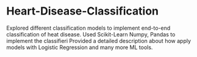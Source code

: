# Heart-Disease-Classification
Explored different classification models to implement end-to-end classification of heat disease.
Used Scikit-Learn Numpy, Pandas to implement the classifieri
Provided a detailed description about how apply models with Logistic Regression and many more ML tools.
